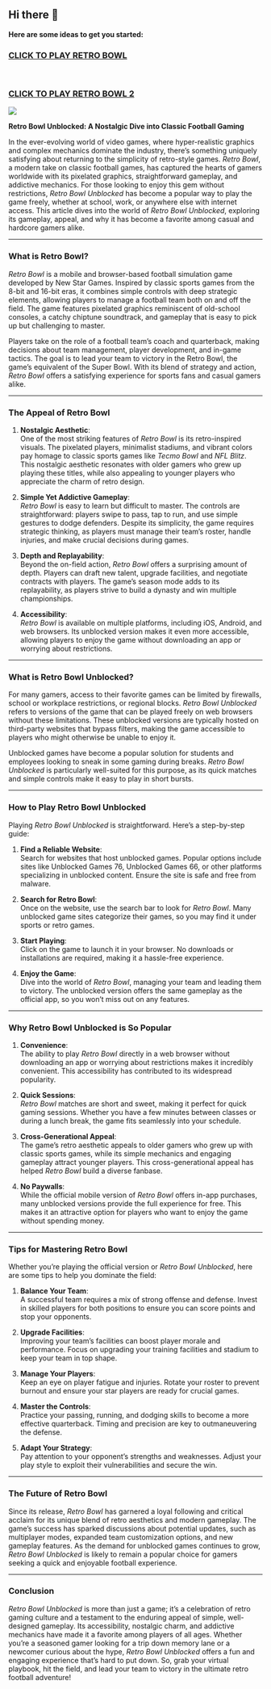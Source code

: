 ## Hi there 👋



**Here are some ideas to get you started:**

<h3>
<a href="https://1lesson.guru">CLICK TO PLAY RETRO BOWL</a>
</br></br></br>

<a href="https://retrobowl-2.pages.dev">CLICK TO PLAY RETRO BOWL 2</A>

  
</h3>
<a href="https://retrobowl-2.pages.dev"><img src="https://clearcache.store/games.png"></a>

**Retro Bowl Unblocked: A Nostalgic Dive into Classic Football Gaming**

In the ever-evolving world of video games, where hyper-realistic graphics and complex mechanics dominate the industry, there’s something uniquely satisfying about returning to the simplicity of retro-style games. *Retro Bowl*, a modern take on classic football games, has captured the hearts of gamers worldwide with its pixelated graphics, straightforward gameplay, and addictive mechanics. For those looking to enjoy this gem without restrictions, *Retro Bowl Unblocked* has become a popular way to play the game freely, whether at school, work, or anywhere else with internet access. This article dives into the world of *Retro Bowl Unblocked*, exploring its gameplay, appeal, and why it has become a favorite among casual and hardcore gamers alike.

---

### What is Retro Bowl?

*Retro Bowl* is a mobile and browser-based football simulation game developed by New Star Games. Inspired by classic sports games from the 8-bit and 16-bit eras, it combines simple controls with deep strategic elements, allowing players to manage a football team both on and off the field. The game features pixelated graphics reminiscent of old-school consoles, a catchy chiptune soundtrack, and gameplay that is easy to pick up but challenging to master.

Players take on the role of a football team’s coach and quarterback, making decisions about team management, player development, and in-game tactics. The goal is to lead your team to victory in the Retro Bowl, the game’s equivalent of the Super Bowl. With its blend of strategy and action, *Retro Bowl* offers a satisfying experience for sports fans and casual gamers alike.

---

### The Appeal of Retro Bowl

1. **Nostalgic Aesthetic**:  
   One of the most striking features of *Retro Bowl* is its retro-inspired visuals. The pixelated players, minimalist stadiums, and vibrant colors pay homage to classic sports games like *Tecmo Bowl* and *NFL Blitz*. This nostalgic aesthetic resonates with older gamers who grew up playing these titles, while also appealing to younger players who appreciate the charm of retro design.

2. **Simple Yet Addictive Gameplay**:  
   *Retro Bowl* is easy to learn but difficult to master. The controls are straightforward: players swipe to pass, tap to run, and use simple gestures to dodge defenders. Despite its simplicity, the game requires strategic thinking, as players must manage their team’s roster, handle injuries, and make crucial decisions during games.

3. **Depth and Replayability**:  
   Beyond the on-field action, *Retro Bowl* offers a surprising amount of depth. Players can draft new talent, upgrade facilities, and negotiate contracts with players. The game’s season mode adds to its replayability, as players strive to build a dynasty and win multiple championships.

4. **Accessibility**:  
   *Retro Bowl* is available on multiple platforms, including iOS, Android, and web browsers. Its unblocked version makes it even more accessible, allowing players to enjoy the game without downloading an app or worrying about restrictions.

---

### What is Retro Bowl Unblocked?

For many gamers, access to their favorite games can be limited by firewalls, school or workplace restrictions, or regional blocks. *Retro Bowl Unblocked* refers to versions of the game that can be played freely on web browsers without these limitations. These unblocked versions are typically hosted on third-party websites that bypass filters, making the game accessible to players who might otherwise be unable to enjoy it.

Unblocked games have become a popular solution for students and employees looking to sneak in some gaming during breaks. *Retro Bowl Unblocked* is particularly well-suited for this purpose, as its quick matches and simple controls make it easy to play in short bursts.

---

### How to Play Retro Bowl Unblocked

Playing *Retro Bowl Unblocked* is straightforward. Here’s a step-by-step guide:

1. **Find a Reliable Website**:  
   Search for websites that host unblocked games. Popular options include sites like Unblocked Games 76, Unblocked Games 66, or other platforms specializing in unblocked content. Ensure the site is safe and free from malware.

2. **Search for Retro Bowl**:  
   Once on the website, use the search bar to look for *Retro Bowl*. Many unblocked game sites categorize their games, so you may find it under sports or retro games.

3. **Start Playing**:  
   Click on the game to launch it in your browser. No downloads or installations are required, making it a hassle-free experience.

4. **Enjoy the Game**:  
   Dive into the world of *Retro Bowl*, managing your team and leading them to victory. The unblocked version offers the same gameplay as the official app, so you won’t miss out on any features.

---

### Why Retro Bowl Unblocked is So Popular

1. **Convenience**:  
   The ability to play *Retro Bowl* directly in a web browser without downloading an app or worrying about restrictions makes it incredibly convenient. This accessibility has contributed to its widespread popularity.

2. **Quick Sessions**:  
   *Retro Bowl* matches are short and sweet, making it perfect for quick gaming sessions. Whether you have a few minutes between classes or during a lunch break, the game fits seamlessly into your schedule.

3. **Cross-Generational Appeal**:  
   The game’s retro aesthetic appeals to older gamers who grew up with classic sports games, while its simple mechanics and engaging gameplay attract younger players. This cross-generational appeal has helped *Retro Bowl* build a diverse fanbase.

4. **No Paywalls**:  
   While the official mobile version of *Retro Bowl* offers in-app purchases, many unblocked versions provide the full experience for free. This makes it an attractive option for players who want to enjoy the game without spending money.

---

### Tips for Mastering Retro Bowl

Whether you’re playing the official version or *Retro Bowl Unblocked*, here are some tips to help you dominate the field:

1. **Balance Your Team**:  
   A successful team requires a mix of strong offense and defense. Invest in skilled players for both positions to ensure you can score points and stop your opponents.

2. **Upgrade Facilities**:  
   Improving your team’s facilities can boost player morale and performance. Focus on upgrading your training facilities and stadium to keep your team in top shape.

3. **Manage Your Players**:  
   Keep an eye on player fatigue and injuries. Rotate your roster to prevent burnout and ensure your star players are ready for crucial games.

4. **Master the Controls**:  
   Practice your passing, running, and dodging skills to become a more effective quarterback. Timing and precision are key to outmaneuvering the defense.

5. **Adapt Your Strategy**:  
   Pay attention to your opponent’s strengths and weaknesses. Adjust your play style to exploit their vulnerabilities and secure the win.

---

### The Future of Retro Bowl

Since its release, *Retro Bowl* has garnered a loyal following and critical acclaim for its unique blend of retro aesthetics and modern gameplay. The game’s success has sparked discussions about potential updates, such as multiplayer modes, expanded team customization options, and new gameplay features. As the demand for unblocked games continues to grow, *Retro Bowl Unblocked* is likely to remain a popular choice for gamers seeking a quick and enjoyable football experience.

---

### Conclusion

*Retro Bowl Unblocked* is more than just a game; it’s a celebration of retro gaming culture and a testament to the enduring appeal of simple, well-designed gameplay. Its accessibility, nostalgic charm, and addictive mechanics have made it a favorite among players of all ages. Whether you’re a seasoned gamer looking for a trip down memory lane or a newcomer curious about the hype, *Retro Bowl Unblocked* offers a fun and engaging experience that’s hard to put down. So, grab your virtual playbook, hit the field, and lead your team to victory in the ultimate retro football adventure!





